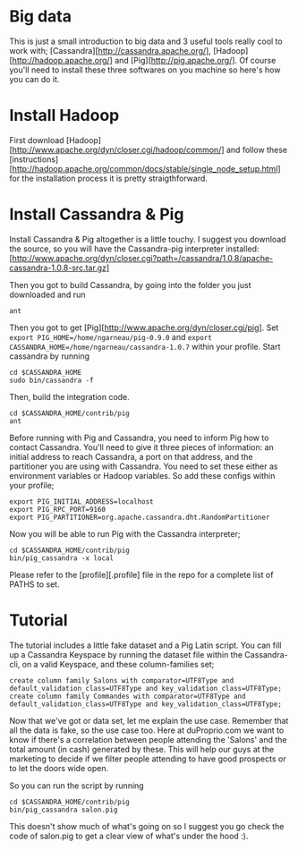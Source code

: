 # Big data

This is just a small introduction to big data and 3 useful tools really cool to work with; [Cassandra][http://cassandra.apache.org/], [Hadoop][http://hadoop.apache.org/] and [Pig][http://pig.apache.org/].
Of course you'll need to install these three softwares on you machine so here's how you can do it.


# Install Hadoop
First download [Hadoop][http://www.apache.org/dyn/closer.cgi/hadoop/common/] and follow these [instructions][http://hadoop.apache.org/common/docs/stable/single_node_setup.html] for the installation process it is pretty straigthforward.


# Install Cassandra & Pig

Install Cassandra & Pig altogether is a little touchy.
I suggest you download the source, so you will have the Cassandra-pig interpreter installed:
[http://www.apache.org/dyn/closer.cgi?path=/cassandra/1.0.8/apache-cassandra-1.0.8-src.tar.gz]

Then you got to build Cassandra, by going into the folder you just downloaded and run

	ant

Then you got to get [Pig][http://www.apache.org/dyn/closer.cgi/pig].
Set `export PIG_HOME=/home/ngarneau/pig-0.9.0` and `export CASSANDRA_HOME=/home/ngarneau/cassandra-1.0.7` within your profile.
Start cassandra by running

	cd $CASSANDRA_HOME
	sudo bin/cassandra -f

Then, build the integration code.

	cd $CASSANDRA_HOME/contrib/pig
	ant

Before running with Pig and Cassandra, you need to inform Pig how to contact Cassandra. You'll need to give it three pieces of information: an initial address to reach Cassandra, a port on that address, and the partitioner you are using with Cassandra. You need to set these either as environment variables or Hadoop variables.
So add these configs within your profile;

	export PIG_INITIAL_ADDRESS=localhost
	export PIG_RPC_PORT=9160
	export PIG_PARTITIONER=org.apache.cassandra.dht.RandomPartitioner

Now you will be able to run Pig with the Cassandra interpreter;

	cd $CASSANDRA_HOME/contrib/pig
	bin/pig_cassandra -x local

Please refer to the [profile][.profile] file in the repo for a complete list of PATHS to set.


# Tutorial
The tutorial includes a little fake dataset and a Pig Latin script. You can fill up a Cassandra Keyspace by running the dataset file within the Cassandra-cli, on a valid Keyspace, and these column-families set;

	create column family Salons with comparator=UTF8Type and default_validation_class=UTF8Type and key_validation_class=UTF8Type;
	create column family Commandes with comparator=UTF8Type and default_validation_class=UTF8Type and key_validation_class=UTF8Type;

Now that we've got or data set, let me explain the use case. Remember that all the data is fake, so the use case too.
Here at duProprio.com we want to know if there's a correlation between people attending the 'Salons' and the total amount (in cash) generated by these.
This will help our guys at the marketing to decide if we filter people attending to have good prospects or to let the doors wide open.

So you can run the script by running

	cd $CASSANDRA_HOME/contrib/pig
	bin/pig_cassandra salon.pig

This doesn't show much of what's going on so I suggest you go check the code of salon.pig to get a clear view of what's under the hood :).
